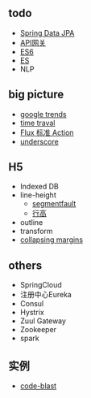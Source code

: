 ## todo

+ [Spring Data JPA](https://docs.spring.io/spring-data/jpa/docs/current/reference/html/)
+ [API网关](https://help.aliyun.com/document_detail/29475.html?spm=a2c4g.11186623.2.11.13487355z3WvjM)
+ [ES6](http://es6.ruanyifeng.com/#docs/generator)
+ [ES](https://www.elastic.co/guide/en/elasticsearch/reference/5.6/dynamic-field-mapping.html#dynamic-field-mapping)
+ NLP

## big picture

+ [google trends](https://www.google.com/trends/)
+ [time traval](https://www.youtube.com/watch?v=xsSnOQynTHs)
+ [Flux 标准 Action](https://github.com/acdlite/flux-standard-action)
+ [underscore](http://underscorejs.org/docs/underscore.html)


## H5

+ Indexed DB
+ line-height
  - [segmentfault](https://segmentfault.com/a/1190000003038583)
  - [行高](http://www.zhangxinxu.com/wordpress/2009/11/css%E8%A1%8C%E9%AB%98line-height%E7%9A%84%E4%B8%80%E4%BA%9B%E6%B7%B1%E5%85%A5%E7%90%86%E8%A7%A3%E5%8F%8A%E5%BA%94%E7%94%A8/)
+ outline
+ transform
+ [collapsing margins](https://www.w3.org/TR/CSS2/box.html#collapsing-margins)



## others
+ SpringCloud
+ 注册中心Eureka
+ Consul
+ Hystrix
+ Zuul Gateway
+ Zookeeper
+ spark

##  实例

+ [code-blast](https://kushagragour.in/code-blast-codemirror/demo/index.html)